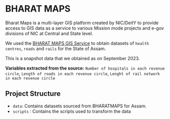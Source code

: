 # BHARAT MAPS
Bharat Maps is a multi-layer GIS platform created by NIC/DeitY  to provide access to GIS data as a service to various Mission mode projects and e-gov divisions of NIC at Central and State level.

We used the [BHARAT MAPS GIS Service](https://bharatmaps.gov.in/newversion/map.aspx) to obtain datasets of `health centres`, `roads` and `rails` for the State of Assam.

This is a snapshot data that we obtained as on September 2023.

**Variables extracted from the source:** `Number of hospitals in each revenue circle`, `Length of roads in each revenue circle`, `Lenght of rail network in each revenue circle`

## Project Structure
- `data`: Contains datasets sourced from BHARATMAPS for Assam.
- `scripts` : Contains the scripts used to transform the data

